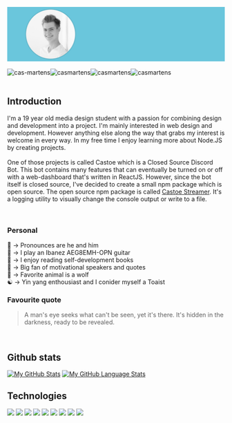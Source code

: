 <p align="center">
  <img src="./assets/Github-banner.gif">
</p>

<p align="center">
  <a href="https://www.linkedin.com/in/cas-martens/" target="blank"><img align="left" src="https://img.shields.io/badge/LinkedIn-informational?style=for-the-badge&logo=LinkedIn&logoColor=white&color=0077B5" alt="cas-martens" height="30" /></a>
  <a href="https://www.behance.net/casmartens" target="blank"><img align="left" src="https://img.shields.io/badge/Behance-informational?style=for-the-badge&logo=Behance&logoColor=white&color=1769FF" alt="casmartens" height="30" /></a>
  <a href="https://www.instagram.com/cas.martens/" target="blank"><img align="left" src="https://img.shields.io/badge/Instagram-informational?style=for-the-badge&logo=Instagram&logoColor=white&color=1769FF" alt="casmartens" height="30" /></a>
  <a href="mailto:devcassie@outlook.com" target="blank"><img align="left" src="https://img.shields.io/badge/Mail%20me-informational?style=for-the-badge&logo=Microsoft%20Outlook&logoColor=white&color=0078D4" alt="casmartens" height="30" /></a>
</p>

<br> <br>

## Introduction
<p>
I'm a 19 year old media design student with a passion for combining design and development into a project. I'm  mainly interested in web design and development. However anything else along the way that grabs my interest is welcome in every way. In my free time I enjoy learning more about Node.JS by creating projects. <br> <br>
One of those projects is called Castoe which is a Closed Source Discord Bot. This bot contains many features that can eventually be turned on or off with a web-dashboard that's written in ReactJS. However, since the bot itself is closed source, I've decided to create a small npm package which is open source. The open source npm package is called <a href="https://github.com/DevCassie/Castoe-Streamer">Castoe Streamer</a>. It's a logging utility to visually change the console output or write to a file. 
</p>

<br>

### Personal
👨 -> Pronounces are he and him<br>
🎸 -> I play an Ibanez AEG8EMH-OPN guitar<br>
📖 -> I enjoy reading self-development books<br>
💭 -> Big fan of motivational speakers and quotes<br>
🐺 -> Favorite animal is a wolf<br>
☯ -> Yin yang enthousiast and I conider myself a Toaist<br> 

### Favourite quote 
> A man's eye seeks what can't be seen, yet it's there. It's hidden in the darkness, ready to be revealed.

<br>

## Github stats
[![My GitHub Stats](https://github-readme-stats.vercel.app/api/?username=devcassie&count_private=true&theme=default&showicons=true&hide=prs)]()
[![My GitHub Language Stats](https://github-readme-stats.vercel.app/api/top-langs/?username=devcassie&langs_count=2&theme=default&layout=compact)]()

## Technologies
<p align="left">
<img src="https://img.shields.io/badge/NodeJS-Applications-informational?style=for-the-badge&logo=Node.js&logoColor=white&color=339933"></img>
<img src="https://img.shields.io/badge/HTML-Websites-informational?style=for-the-badge&logo=HTML5&logoColor=white&color=E34F26"></img>
<img src="https://img.shields.io/badge/CSS-Styling-informational?style=for-the-badge&logo=CSS3&logoColor=white&color=1572B6"></img>
<img src="https://img.shields.io/badge/VS-Code-informational?style=for-the-badge&logo=visual%20studio%20code&logoColor=white&color=007ACC"></img>
<img src="https://img.shields.io/badge/Adobe-inDesign-informational?style=for-the-badge&logo=Adobe%20inDesign&logoColor=white&color=FF3366"></img>
<img src="https://img.shields.io/badge/Adobe-Photoshop-informational?style=for-the-badge&logo=Adobe%20Photoshop&logoColor=white&color=31A8FF"></img>
<img src="https://img.shields.io/badge/Adobe-Illustrator-informational?style=for-the-badge&logo=Adobe%20Illustrator&logoColor=white&color=FF9A00"></img>
<img src="https://img.shields.io/badge/Adobe-After%20Effects-informational?style=for-the-badge&logo=Adobe%20After%20Effects&logoColor=white&color=9999FF"></img>
<img src="https://img.shields.io/badge/Adobe-XD-informational?style=for-the-badge&logo=Adobe%20XD&logoColor=white&color=FF61F6"></img>
</p>